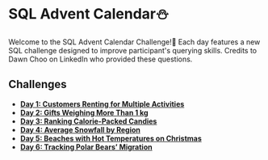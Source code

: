 # SQL Advent Calendar⛄

Welcome to the SQL Advent Calendar Challenge!🎄 Each day features a new SQL challenge designed to improve participant's querying skills. Credits to Dawn Choo on LinkedIn who provided these questions.

## Challenges

- **[Day 1: Customers Renting for Multiple Activities](Day-01/question.md)**
- **[Day 2: Gifts Weighing More Than 1 kg](Day-02/question.md)**
- **[Day 3: Ranking Calorie-Packed Candies](Day-03/question.md)**
- **[Day 4: Average Snowfall by Region](Day-04/question.md)**
- **[Day 5: Beaches with Hot Temperatures on Christmas](Day-05/question.md)**
- **[Day 6: Tracking Polar Bears’ Migration](Day-06/question.md)**
